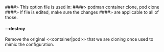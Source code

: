 ####> This option file is used in:
####>   podman container clone, pod clone
####> If file is edited, make sure the changes
####> are applicable to all of those.
#### **--destroy**

Remove the original <<container|pod>> that we are cloning once used to mimic the configuration.
